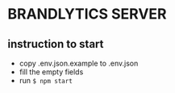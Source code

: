 # BRANDLYTICS SERVER

## instruction to start

- copy .env.json.example to .env.json
- fill the empty fields
- run `$ npm start`
